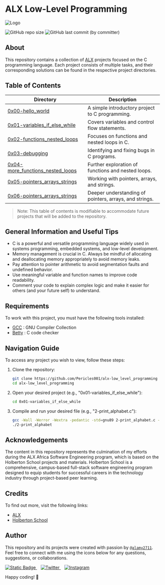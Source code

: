 # ALX Low-Level Programming

![Logo](https://www.dicazo.com/images/coursesbanners/clanguage-course-in-jaipur.png)

<div>
   <img alt="GitHub repo size" src="https://img.shields.io/github/repo-size/alamy2711/alx-low_level_programming?style=%20flat-square">
   <img alt="GitHub last commit (by committer)" src="https://img.shields.io/github/last-commit/alamy2711/alx-low_level_programming?style=flat-square">
</div>

## About

This repository contains a collection of [ALX](https://www.alxafrica.com/) projects focused on the C programming language. Each project consists of multiple tasks, and their corresponding solutions can be found in the respective project directories.

## Table of Contents

| Directory                         | Description                       |
| --------------------------------- | --------------------------------- |
| [0x00-hello_world](https://github.com/alamy2711/alx-low_level_programming/tree/master/0x00-hello_world) | A simple introductory project to C programming. |
| [0x01-variables_if_else_while](https://github.com/alamy2711/alx-low_level_programming/tree/master/0x01-variables_if_else_while) | Covers variables and control flow statements. |
| [0x02-functions_nested_loops](https://github.com/alamy2711/alx-low_level_programming/tree/master/0x02-functions_nested_loops) | Focuses on functions and nested loops in C. |
| [0x03-debugging](https://github.com/alamy2711/alx-low_level_programming/tree/master/0x03-debugging) | Identifying and fixing bugs in C programs. |
| [0x04-more_functions_nested_loops](https://github.com/alamy2711/alx-low_level_programming/tree/master/0x04-more_functions_nested_loops) | Further exploration of functions and nested loops. |
| [0x05-pointers_arrays_strings](https://github.com/alamy2711/alx-low_level_programming/tree/master/0x05-pointers_arrays_strings) | Working with pointers, arrays, and strings. |
| [0x06-pointers_arrays_strings](https://github.com/alamy2711/alx-low_level_programming/tree/master/0x06-pointers_arrays_strings) | Deeper understanding of pointers, arrays, and strings. |

> Note: This table of contents is modifiable to accommodate future projects that will be added to the repository.

## General Information and Useful Tips

+ C is a powerful and versatile programming language widely used in systems programming, embedded systems, and low-level development.
+ Memory management is crucial in C. Always be mindful of allocating and deallocating memory appropriately to avoid memory leaks.
+ Pay attention to pointer arithmetic to avoid segmentation faults and undefined behavior.
+ Use meaningful variable and function names to improve code readability.
+ Comment your code to explain complex logic and make it easier for others (and your future self) to understand.

## Requirements

To work with this project, you must have the following tools installed:
+ [GCC](https://gcc.gnu.org/) : GNU Compiler Collection
+ [Betty](https://github.com/alx-tools/Betty) :  C code checker

## Navigation Guide

To access any project you wish to view, follow these steps:

1. Clone the repository:

   ``` bash
   git clone https://github.com/Pericles001/alx-low_level_programming
   cd alx-low_level_programming
   ```
   
2. Open your desired project (e.g., "0x01-variables_if_else_while"):

   ``` bash
   cd 0x01-variables_if_else_while
   ```
   
3. Compile and run your desired file (e.g., "2-print_alphabet.c"):

   ``` bash
   gcc -Wall -Werror -Wextra -pedantic -std=gnu89 2-print_alphabet.c -2-print_alphabet
   ./2-print_alphabet
   ```

## Acknowledgements

The content in this repository represents the culmination of my efforts during the ALX Africa Software Engineering program, which is based on the Holberton School projects and materials. Holberton School is a comprehensive, campus-based full-stack software engineering program designed to equip students for successful careers in the technology industry through project-based peer learning.

## Credits

To find out more, visit the following links:
+ [ALX](https://www.alxafrica.com/)
+ [Holberton School](https://www.holbertonschool.com/)

## Author

This repository and its projects were created with passion by [`@alamy2711`](https://github.com/alamy2711). Feel free to connect with me using the icons below for any questions, suggestions, or collaborations.

<a href="https://www.linkedin.com/in/mustaphaelalamy/">
 <img alt="Static Badge" src="https://img.shields.io/badge/LinkedIn-%230A66C2?style=flat-square&logo=LinkedIn&logoColor=white&link=https%3A%2F%2Fwww.linkedin.com%2Fin%2Fmustaphaelalamy%2F">
 </a>
 <span>&nbsp;&nbsp;</span>
 <a href="https://twitter.com/alamy2711">
 <img alt="Twitter" src="https://img.shields.io/badge/Twitter-%231D9BF0?style=flat-square&logo=twitter&logoColor=white&link=https%3A%2F%2Ftwitter.com%2Falamy2711">
 </a>
 <span>&nbsp;&nbsp;</span>
 <a href="https://www.instagram.com/alamy2711/">
 <img alt="Instagram" src="https://img.shields.io/badge/Instagram-%23E4405F?style=flat-square&logo=instagram&logoColor=white&link=https%3A%2F%2Fwww.instagram.com%2Falamy2711%2F">
 </a>

Happy coding! 🚀
